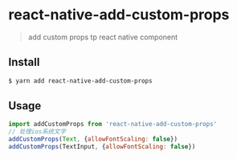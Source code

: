 # react-native-add-custom-props

> add custom props tp react native component

## Install

```bash
$ yarn add react-native-add-custom-props
```

## Usage

```js
import addCustomProps from 'react-native-add-custom-props'
// 处理ios系统文字
addCustomProps(Text, {allowFontScaling: false})
addCustomProps(TextInput, {allowFontScaling: false})
```
